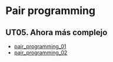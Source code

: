 # Pair programming
## UT05. Ahora más complejo
- [pair_programming_01](https://github.com/RafaGomezGuillen/desarrollo-de-aplicaciones-web/tree/main/PRO/pair_programming/pair_programming_01)
- [pair_programming_02](https://github.com/RafaGomezGuillen/desarrollo-de-aplicaciones-web/tree/main/PRO/pair_programming/pair_programming_02)